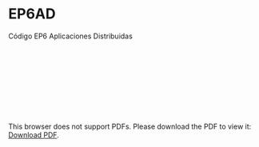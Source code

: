 # EP6AD
Código EP6 Aplicaciones Distribuidas
<object data="https://github.com/josue-arciniega-inst/EP6AD/blob/main/EP6.pdf" type="application/pdf" width="700px" height="700px">
    <embed src="https://github.com/josue-arciniega-inst/EP6AD/blob/main/EP6.pdf">
        <p>This browser does not support PDFs. Please download the PDF to view it: <a href="https://github.com/josue-arciniega-inst/EP6AD/blob/main/EP6.pdf">Download PDF</a>.</p>
    </embed>
</object>
